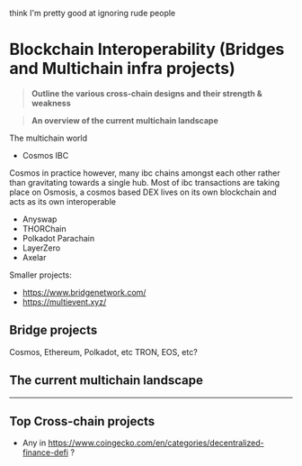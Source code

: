 think I'm pretty good at ignoring rude people 



# Blockchain Interoperability (Bridges and Multichain infra projects)



> **Outline the various cross-chain designs and their strength & weakness**

> **An overview of the current multichain landscape**


The multichain world 

- Cosmos IBC

Cosmos in practice however, many ibc chains amongst each other rather than gravitating towards a single hub. Most of ibc transactions are taking place on Osmosis, a cosmos based DEX lives on its own blockchain and acts as its own interoperable

- Anyswap
- THORChain
- Polkadot Parachain
- LayerZero
- Axelar


Smaller projects:

- https://www.bridgenetwork.com/
- https://multievent.xyz/


## Bridge projects

Cosmos, Ethereum, Polkadot, etc TRON, EOS, etc?





## The current multichain landscape





---

## Top Cross-chain projects

- Any in https://www.coingecko.com/en/categories/decentralized-finance-defi ?
